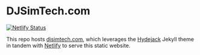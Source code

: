 ﻿# DJSimTech.com

[![Netlify
Status](https://api.netlify.com/api/v1/badges/f70e6da5-8815-414a-9fe7-44b7a76a1bfe/deploy-status)](https://app.netlify.com/sites/wizardly-lewin-3bf505/deploys)

This repo hosts [djsimtech.com](https://djsimtech.com), which leverages the
[Hydejack](https://hydejack.com) Jekyll theme in tandem with
[Netlify](https://Netlify.com) to serve this static website.
